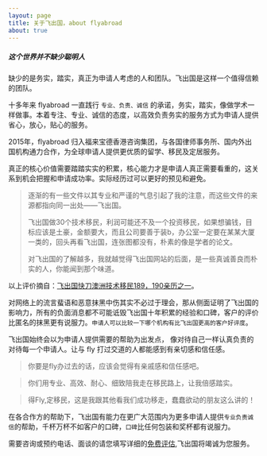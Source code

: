```yaml
---
layout: page
title: 关于飞出国，about flyabroad
about: true
---
```


<div class="note info">
  <h5>这个世界并不缺少聪明人</h5>
  <p>缺少的是务实，踏实，真正为申请人考虑的人和团队。飞出国是这样一个值得信赖的团队。</p>
</div>

十多年来 flyabroad 一直践行 `专业、负责、诚信` 的承诺，务实，踏实，像做学术一样做事。本着专注、专业、诚信的态度，以高效负责务实的服务方式为申请人提供省心，放心，贴心的服务。

2015年，flyabroad 归入福来宝德香港咨询集团，与各国律师事务所、国内外出国机构通力合作，为全球申请人提供更优质的留学、移民及定居服务。

真正的核心价值需要踏踏实实的积累，核心能力才是申请人真正需要看重的，这关系到机会把握和申请成功率。实际经历过可以更好的预见和避免。

> 逐渐的有一些文件以其专业和严谨的气息引起了我的注意，而这些文件的来源都指向同一出处——飞出国。
>
> 飞出国做30个技术移民，利润可能还不及一个投资移民，如果想骗钱，目标应该是土豪，金额要大，而且公司要善于装b，办公室一定要在某某大厦一类的，回头再看飞出国，连张图都没有，朴素的像是学者的论文。
>
> 对飞出国的了解越多，我就越觉得飞出国网站的后面，是一些真诚善良而朴实的人，你能闻到那个味道。

以上评价摘自：[飞出国快刀澳洲技术移民189，190亲历之一](http://bbs.flyabroadvisa.com/index.php/topic,7301.msg17096.html#msg17096)。

对网络上的流言蜚语和恶意抹黑中伤其实不必过于理会，那从侧面证明了飞出国的影响力，所有的负面消息都不可能诋毁飞出国十年积累的经验和口碑，客户的评价比匿名的抹黑更有说服力。`申请人可以比较一下哪个机构有比飞出国更高的客户好评度`。

飞出国始终会以为申请人提供需要的帮助为出发点，
像对待自己一样认真负责的对待每一个申请人。让与 fly 打过交道的人都能感到有亲切感和信任感。

> 你要是fly办过去的话，应该会觉得有亲戚感和信任感吧。

> 你们用专业、高效、耐心、细致陪我走在移民路上，让我倍感踏实。

> 得Fly,定移民，这是我跟其他看我们成功移走，蠢蠢欲动的朋友这么讲的！

在各合作方的帮助下，飞出国有能力在更广大范围内为更多申请人提供`专业负责诚信`的帮助，千杯万杯不如客户的口碑，`口碑`比任何包装和奖杯都有说服力。

<p>需要咨询或预约电话、面谈的请您填写详细的<a href="http://pg.flyabroadvisa.com" target="_blank">免费评估</a>,飞出国将竭诚为您服务。</p>
